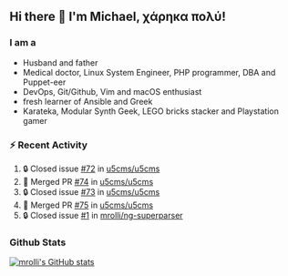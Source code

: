 ## Hi there 👋 I'm Michael, χάρηκα πολύ!

<!--
**mrolli/mrolli** is a ✨ _special_ ✨ repository because its `README.md` (this file) appears on your GitHub profile.

Here are some ideas to get you started:

- 🔭 I’m currently working on ...
- 🌱 I’m currently learning ...
- 👯 I’m looking to collaborate on ...
- 🤔 I’m looking for help with ...
- 💬 Ask me about ...
- 📫 How to reach me: ...
- 😄 Pronouns: ...
- ⚡ Fun fact: ...
-->

### I am a
- Husband and father
- Medical doctor, Linux System Engineer, PHP programmer, DBA and Puppet-eer
- DevOps, Git/Github, Vim and macOS enthusiast
- fresh learner of Ansible and Greek
- Karateka, Modular Synth Geek, LEGO bricks stacker and Playstation gamer 

### :zap: Recent Activity

<!--START_SECTION:activity-->
1. 🔒 Closed issue [#72](https://github.com/u5cms/u5cms/issues/72) in [u5cms/u5cms](https://github.com/u5cms/u5cms)
2. 🎉 Merged PR [#74](https://github.com/u5cms/u5cms/pull/74) in [u5cms/u5cms](https://github.com/u5cms/u5cms)
3. 🔒 Closed issue [#73](https://github.com/u5cms/u5cms/issues/73) in [u5cms/u5cms](https://github.com/u5cms/u5cms)
4. 🎉 Merged PR [#75](https://github.com/u5cms/u5cms/pull/75) in [u5cms/u5cms](https://github.com/u5cms/u5cms)
5. 🔒 Closed issue [#1](https://github.com/mrolli/ng-superparser/issues/1) in [mrolli/ng-superparser](https://github.com/mrolli/ng-superparser)
<!--END_SECTION:activity-->

### Github Stats
[![mrolli's GitHub stats](https://github-readme-stats.vercel.app/api?username=mrolli&count_private=true&show_icons=true&theme=transparent)](https://github.com/anuraghazra/github-readme-stats)  
<!-- [![mrolli's Top Langs](https://github-readme-stats.vercel.app/api/top-langs/?username=mrolli&count_private=true&theme=onedark&hide=c%2B%2B,c,html,cmake,makefile&layout=compact)](https://github.com/anuraghazra/github-readme-stats) -->
